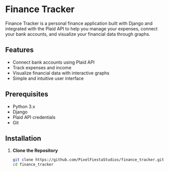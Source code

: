 # Finance Tracker

Finance Tracker is a personal finance application built with Django and integrated with the Plaid API to help you manage your expenses, connect your bank accounts, and visualize your financial data through graphs.

## Features

- Connect bank accounts using Plaid API
- Track expenses and income
- Visualize financial data with interactive graphs
- Simple and intuitive user interface

## Prerequisites

- Python 3.x
- Django
- Plaid API credentials
- Git

## Installation

1. **Clone the Repository**

   ```sh
   git clone https://github.com/PixelFiestaStudios/finance_tracker.git
   cd finance_tracker
